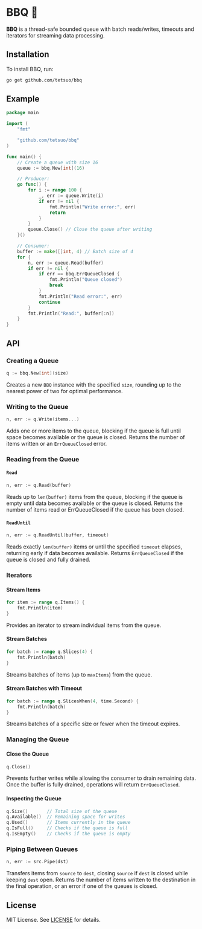 # BBQ 🥩

**BBQ** is a thread-safe bounded queue with batch reads/writes,  timeouts and iterators for streaming data processing.

## Installation

To install BBQ, run:

```bash
go get github.com/tetsuo/bbq
```

## Example

```go
package main

import (
	"fmt"

	"github.com/tetsuo/bbq"
)

func main() {
	// Create a queue with size 16
	queue := bbq.New[int](16)

	// Producer:
	go func() {
		for i := range 100 {
			_, err := queue.Write(i)
			if err != nil {
				fmt.Println("Write error:", err)
				return
			}
		}
		queue.Close() // Close the queue after writing
	}()

	// Consumer:
	buffer := make([]int, 4) // Batch size of 4
	for {
		n, err := queue.Read(buffer)
		if err != nil {
			if err == bbq.ErrQueueClosed {
				fmt.Println("Queue closed")
				break
			}
			fmt.Println("Read error:", err)
			continue
		}
		fmt.Println("Read:", buffer[:n])
	}
}
```

## API

### Creating a Queue

```go
q := bbq.New[int](size)
```

Creates a new `BBQ` instance with the specified `size`, rounding up to the nearest power of two for optimal performance.


### Writing to the Queue

```go
n, err := q.Write(items...)
```

Adds one or more items to the queue, blocking if the queue is full until space becomes available or the queue is closed. Returns the number of items written or an `ErrQueueClosed` error.

### Reading from the Queue

#### `Read`

```go
n, err := q.Read(buffer)
```

Reads up to `len(buffer)` items from the queue, blocking if the queue is empty until data becomes available or the queue is closed. Returns the number of items read or ErrQueueClosed if the queue has been closed.

#### `ReadUntil`

```go
n, err := q.ReadUntil(buffer, timeout)
```

Reads exactly `len(buffer)` items or until the specified `timeout` elapses, returning early if data becomes available. Returns `ErrQueueClosed` if the queue is closed and fully drained.

### Iterators

#### Stream Items

```go
for item := range q.Items() {
	fmt.Println(item)
}
```

Provides an iterator to stream individual items from the queue.

#### Stream Batches

```go
for batch := range q.Slices(4) {
	fmt.Println(batch)
}
```

Streams batches of items (up to `maxItems`) from the queue.

#### Stream Batches with Timeout

```go
for batch := range q.SlicesWhen(4, time.Second) {
	fmt.Println(batch)
}
```

Streams batches of a specific size or fewer when the timeout expires.

### Managing the Queue

#### Close the Queue

```go
q.Close()
```

Prevents further writes while allowing the consumer to drain remaining data. Once the buffer is fully drained, operations will return `ErrQueueClosed`.

#### Inspecting the Queue

```go
q.Size()       // Total size of the queue
q.Available()  // Remaining space for writes
q.Used()       // Items currently in the queue
q.IsFull()     // Checks if the queue is full
q.IsEmpty()    // Checks if the queue is empty
```

### Piping Between Queues

```go
n, err := src.Pipe(dst)
```

Transfers items from `source` to `dest`, closing `source` if `dest` is closed while keeping `dest` open. Returns the number of items written to the destination in the final operation, or an error if one of the queues is closed.

## License

MIT License. See [LICENSE](LICENSE) for details.
